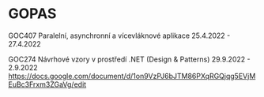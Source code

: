 # GOPAS

GOC407 Paralelní, asynchronní a vícevláknové aplikace
25.4.2022 - 27.4.2022

GOC274 Návrhové vzory v prostředí .NET (Design & Patterns) 
29.9.2022 - 2.9.2022
https://docs.google.com/document/d/1on9VzPJ6bJTM86PXqRGQjqg5EVjMEuBc3Frxm3ZGaVg/edit
